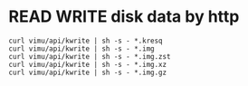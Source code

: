 # READ WRITE disk data by http

    curl vimu/api/kwrite | sh -s - *.kresq
    curl vimu/api/kwrite | sh -s - *.img
    curl vimu/api/kwrite | sh -s - *.img.zst
    curl vimu/api/kwrite | sh -s - *.img.xz
    curl vimu/api/kwrite | sh -s - *.img.gz
